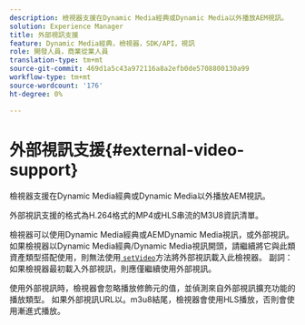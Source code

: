 ```yaml
---
description: 檢視器支援在Dynamic Media經典或Dynamic Media以外播放AEM視訊。
solution: Experience Manager
title: 外部視訊支援
feature: Dynamic Media經典，檢視器，SDK/API，視訊
role: 開發人員，商業從業人員
translation-type: tm+mt
source-git-commit: 469d1a5c43a972116a8a2efb0de5708800130a99
workflow-type: tm+mt
source-wordcount: '176'
ht-degree: 0%

---
```



# 外部視訊支援{#external-video-support}

檢視器支援在Dynamic Media經典或Dynamic Media以外播放AEM視訊。

外部視訊支援的格式為H.264格式的MP4或HLS串流的M3U8資訊清單。

檢視器可以使用Dynamic Media經典或AEMDynamic Media視訊，或外部視訊。 如果檢視器以Dynamic Media經典/Dynamic Media視訊開頭，請繼續將它與此類資產類型搭配使用，則無法使用[ `setVideo`](../../c-html5-s7-aem-asset-viewers/c-html5-video-reference/c-html5-video-viewer-20-javascriptapiref/r-html5-video-viewer-20-javascriptapiref-setvideo.md#reference-85d3422d6ce64a36ac74827120b5a17c)方法將外部視訊載入此檢視器。 副詞：如果檢視器最初載入外部視訊，則應僅繼續使用外部視訊。

使用外部視訊時，檢視器會忽略播放修飾元的值，並偵測來自外部視訊擴充功能的播放類型。 如果外部視訊URL以。m3u8結尾，檢視器會使用HLS播放，否則會使用漸進式播放。
